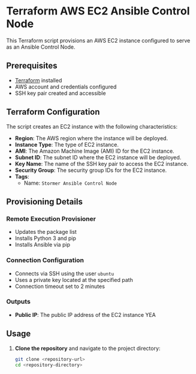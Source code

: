 # Terraform AWS EC2 Ansible Control Node

This Terraform script provisions an AWS EC2 instance configured to serve as an Ansible Control Node.

## Prerequisites

- [Terraform](https://www.terraform.io/downloads.html) installed
- AWS account and credentials configured
- SSH key pair created and accessible

## Terraform Configuration

The script creates an EC2 instance with the following characteristics:

- **Region**: The AWS region where the instance will be deployed.
- **Instance Type**: The type of EC2 instance.
- **AMI**: The Amazon Machine Image (AMI) ID for the EC2 instance.
- **Subnet ID**: The subnet ID where the EC2 instance will be deployed.
- **Key Name**: The name of the SSH key pair to access the EC2 instance.
- **Security Group**: The security group IDs for the EC2 instance.
- **Tags**: 
  - Name: `Stormer Ansible Control Node`

## Provisioning Details

### Remote Execution Provisioner

- Updates the package list
- Installs Python 3 and pip
- Installs Ansible via pip

### Connection Configuration

- Connects via SSH using the user `ubuntu`
- Uses a private key located at the specified path
- Connection timeout set to 2 minutes

### Outputs

- **Public IP**: The public IP address of the EC2 instance YEA

## Usage

1. **Clone the repository** and navigate to the project directory:
   ```sh
   git clone <repository-url>
   cd <repository-directory>

